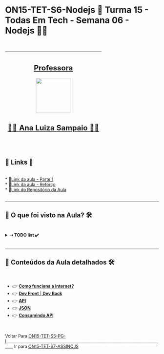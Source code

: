 # ON15-TET-S6-Nodejs 🤝 Turma 15 - Todas Em Tech - Semana 06 - Nodejs 👩‍💻

</br>
<div align="center">

| [<h2>Professora</h2><img src="https://avatars.githubusercontent.com/u/49498707?v=4" width=115><br><h2>👩‍🏫 Ana Luiza Sampaio ✍🏽</h2>](https://github.com/analuizasampaio) | 
| :---: |

</div>
</br>

<div>
  <summary>
    <h2>🔗 Links 🔗</h2>
  </summary>
  </br>
  <div>    
    * 📌<a href="https://www.youtube.com/watch?v=QJQc-eGBO-k&list=PLymAQGA_lVagCUqYtEgogYohW4KJil1Qw&index=16">Link da aula - Parte 1</a>
    <br/>    
    * 📌<a href="https://www.youtube.com/watch?v=89NnVn7aBJY&list=PLymAQGA_lVagCUqYtEgogYohW4KJil1Qw&index=16">Link da aula - Reforço</a>
    <br/>
    * 📌<a href="https://github.com/reprograma/ON15-TET-S6-Nodejs">Link do Repositório da Aula</a>
    <br/>
  </div>
</div>
</br>

___
##  👀 O que foi visto na Aula? 🛠️
</br>
<details>
    <summary>
      <strong>➝ TODO list ✔️</strong>
    </summary>    
    <div align="left">        
      <table border=1>             
        <tr>
          <td align="center">👉</td>                
          <td>Modelo Server/Client</td>                
          <td align="center">✅</td>
        </tr>
        <tr> 
          <td align="center">👉</td>
          <td>URL, URI, IP e DNS</td>                
          <td align="center">✅</td>
        </tr>
        <tr>    
          <td align="center">👉</td>            
          <td>Protocolo HTTP e HTTPS</td>                
          <td align="center">✅</td>
        </tr>
	      <tr>    
          <td align="center">👉</td>            
          <td>Request e Response</td>                
          <td align="center">✅</td>
        </tr>
	      <tr>    
          <td align="center">👉</td>            
          <td>Interface de Programação de aplicativos</td>                
          <td align="center">✅</td>
        </tr>
        <tr>
          <td align="center">👉</td>                
          <td>Web APIs e Rest</td>                
          <td align="center">✅</td>
        </tr>
        <tr> 
          <td align="center">👉</td>
          <td>Manipulação de JSONs</td>                
          <td align="center">✅</td>
        </tr>
        <tr>    
          <td align="center">👉</td>            
          <td>Consumindo web APIs</td>                
          <td align="center">✅</td>
        </tr>
      </table>               
    </div>
</details>
</br>

___
##  🔨 Conteúdos da Aula detalhados 🛠️
</br>

  * 👉 [**Como funciona a internet?**](readme/README1.md)
  * 👉 [**Dev Front** | **Dev Back**](readme/README2.md)
  * 👉 [**API**](readme/README3.md)
  * 👉 [**JSON**](readme/README4.md)
  * 👉 [**Consumindo API**](readme/README5.md)

</br>

Voltar Para [ON15-TET-S5-PG-I](https://github.com/AlineAlmeida85/Reprograma-Curso-Completo/tree/main/Aulas/ON15-TET-S5-PG-I)__________________________________________________________________________________ Ir para [  ON15-TET-S7-ASSINCJS](https://github.com/AlineAlmeida85/Reprograma-Curso-Completo/tree/main/Aulas/ON15-TET-S7-ASSINCJS)
